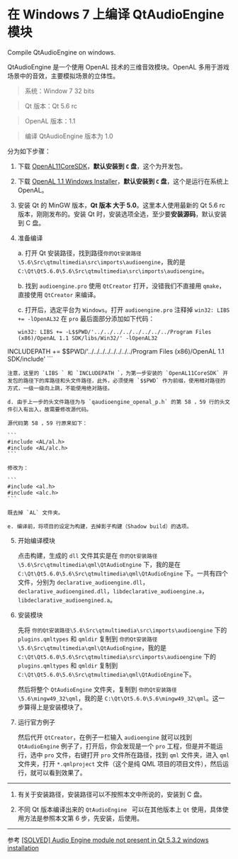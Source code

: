 # 在 Windows 7 上编译 QtAudioEngine 模块

Compile QtAudioEngine on windows.

QtAudioEngine 是一个使用 OpenAL 技术的三维音效模块。OpenAL 多用于游戏场景中的音效，主要模拟场景的立体性。

> 系统：Window 7 32 bits

> Qt 版本：Qt 5.6 rc

> OpenAL 版本：1.1

> 编译 QtAudioEngine  版本为 1.0

分为如下步骤：

1. 下载 [OpenAL11CoreSDK](http://www.openal.org/downloads/OpenAL11CoreSDK.zip)，**默认安装到 `C` 盘**，这个为开发包。

2. 下载 [OpenAL 1.1 Windows Installer](http://www.openal.org/downloads/oalinst.zip)，**默认安装到 `C` 盘**，这个是运行在系统上 OpenAL。

3. 安装 Qt 的 MinGW 版本，**Qt 版本 大于 5.0**。这里本人使用最新的 Qt 5.6 rc 版本，刚刚发布的。安装 Qt 时，安装选项全选，至少要**安装源码**，默认安装到 C 盘。

4. 准备编译

     a. 打开 Qt 安装路径，找到路径`你的Qt安装路径\5.6\Src\qtmultimedia\src\imports\audioengine`，我的是 `C:\Qt\Qt5.6.0\5.6\Src\qtmultimedia\src\imports\audioengine`。

    b. 找到 `audioengine.pro` 使用 `QtCreator` 打开，没错我们不直接用 `qmake`，直接使用 `QtCreator` 来编译。

    c. 打开后，选定平台为 `Windows`。打开 `audioengine.pro` 注释掉 `win32: LIBS += -lOpenAL32` 在 `pro` 最后面部分添加如下代码：

    ```
    win32: LIBS += -L$$PWD/'../../../../../../../../Program Files (x86)/OpenAL 1.1 SDK/libs/Win32/' -lOpenAL32
INCLUDEPATH += $$PWD/'../../../../../../../../Program Files (x86)/OpenAL 1.1 SDK/include'
    ```

    注意，这里的 `LIBS ` 和 `INCLUDEPATH `，为第一步安装的 `OpenAL11CoreSDK` 开发包的路径下的库路径和头文件路径，此外，必须使用 `$$PWD` 作为前缀，使用相对路径的方式，一级一级向上跳，不能使用绝对路径。

    d. 由于上一步的头文件路径为与 `qaudioengine_openal_p.h` 的第 58 ，59 行的头文件引入有出入，故需要修改源代码。

    源代码第 58 ，59 行原来如下：

    ```
    #include <AL/al.h>
    #include <AL/alc.h>
    ```

    修改为：
  
    ```
    #include <al.h>
    #include <alc.h>
    ```
    
    既去掉 `AL` 文件夹。

    e. 编译前，将项目的设定为构建，去掉影子构建（Shadow build）的选项。
    
5. 开始编译模块

    点击构建，生成的 `dll` 文件其实是在 `你的Qt安装路径\5.6\Src\qtmultimedia\qml\QtAudioEngine` 下，我的是在 `C:\Qt\Qt5.6.0\5.6\Src\qtmultimedia\qml\QtAudioEngine` 下。一共有四个文件，分别为 `declarative_audioengine.dll`，`declarative_audioengined.dll`，`libdeclarative_audioengine.a`，`libdeclarative_audioengined.a`。

6. 安装模块

    先将 `你的Qt安装路径\5.6\Src\qtmultimedia\src\imports\audioengine` 下的 `plugins.qmltypes` 和 `qmldir` 复制到 `你的Qt安装路径\5.6\Src\qtmultimedia\qml\QtAudioEngine`，我的是 `C:\Qt\Qt5.6.0\5.6\Src\qtmultimedia\src\imports\audioengine` 下的 `plugins.qmltypes` 和 `qmldir` 复制到 `C:\Qt\Qt5.6.0\5.6\Src\qtmultimedia\qml\QtAudioEngine`下。

    然后将整个 `QtAudioEngine` 文件夹，复制到 `你的Qt安装路径\5.6\mingw49_32\qml`，我的是 `C:\Qt\Qt5.6.0\5.6\mingw49_32\qml`。这一步算得上是安装模块了。

7. 运行官方例子

    然后代开 `QtCreator`，在例子一栏输入 `audioengine` 就可以找到 `QtAudioEngine` 例子了，打开后，你会发现是一个 `pro` 工程，但是并不能运行，选中 `pro` 文件，右键打开 `pro` 文件所在路径，找到 `qml` 文件夹，进入 `qml` 文件夹，打开 `*.qmlproject` 文件（这个是纯 QML 项目的项目文件），然后运行，就可以看到效果了。

---

1. 有关于安装路径，安装路径可以不按照本文中所说的，安装到 C 盘。

2. 不同 Qt 版本编译出来的 `QtAudioEngine ` 可以在其他版本上 `Qt` 使用，具体使用方法是参照本文第 6 步，先安装，后使用。

---

参考 [[SOLVED] Audio Engine module not present in Qt 5.3.2 windows installation](https://forum.qt.io/topic/46210/solved-audio-engine-module-not-present-in-qt-5-3-2-windows-installation/4)
